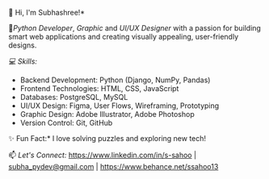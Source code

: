 👋 Hi, I'm Subhashree!*  

🔹*Python Developer*, *Graphic* and *UI/UX Designer* with a passion for building smart web applications and creating visually appealing, user-friendly designs.

*💻 Skills:*    
- Backend Development:  Python (Django, NumPy,  Pandas)
- Frontend Technologies:  HTML, CSS, JavaScript
- Databases: PostgreSQL, MySQL
- UI/UX Design:  Figma, User Flows, Wireframing, Prototyping
- Graphic Design:  Adobe Illustrator, Adobe Photoshop
- Version Control:  Git, GitHub  

✨ Fun Fact:* I love solving puzzles and exploring new tech!  

📫 *Let's Connect:* https://www.linkedin.com/in/s-sahoo | subha_pydev@gmail.com | https://www.behance.net/ssahoo13


<!---
Subha-PyDev/Subha-PyDev is a ✨ special ✨ repository because its `README.md` (this file) appears on your GitHub profile.
You can click the Preview link to take a look at your changes.
--->
